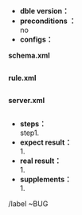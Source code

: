 * **dble version：**  
* **preconditions ：**  
no
* **configs：** 

**schema.xml**  

```

```

**rule.xml**  

```

```

**server.xml**  

```

```

* **steps：**    
    step1.  
* **expect result：**  
    1.
* **real result：**  
    1.
* **supplements：**  
    1.


/label ~BUG 